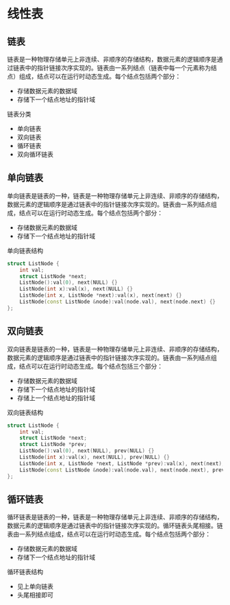 # 线性表

## 链表

链表是一种物理存储单元上非连续、非顺序的存储结构，数据元素的逻辑顺序是通过链表中的指针链接次序实现的。链表由一系列结点（链表中每一个元素称为结点）组成，结点可以在运行时动态生成。每个结点包括两个部分：

- 存储数据元素的数据域
- 存储下一个结点地址的指针域

链表分类
- 单向链表 
- 双向链表
- 循环链表
- 双向循环链表


## 单向链表

单向链表是链表的一种，链表是一种物理存储单元上非连续、非顺序的存储结构，数据元素的逻辑顺序是通过链表中的指针链接次序实现的。链表由一系列结点组成，结点可以在运行时动态生成。每个结点包括两个部分：

- 存储数据元素的数据域
- 存储下一个结点地址的指针域

单向链表结构
```cpp
struct ListNode {
    int val;
    struct ListNode *next;
    ListNode():val(0), next(NULL) {}
    ListNode(int x):val(x), next(NULL) {}
    ListNode(int x, ListNode *next):val(x), next(next) {}
    ListNode(const ListNode &node):val(node.val), next(node.next) {}
};

```

## 双向链表

双向链表是链表的一种，链表是一种物理存储单元上非连续、非顺序的存储结构，数据元素的逻辑顺序是通过链表中的指针链接次序实现的。链表由一系列结点组成，结点可以在运行时动态生成。每个结点包括三个部分：

- 存储数据元素的数据域
- 存储下一个结点地址的指针域
- 存储上一个结点地址的指针域

双向链表结构
```cpp
struct ListNode {
    int val;
    struct ListNode *next;
    struct ListNode *prev;
    ListNode():val(0), next(NULL), prev(NULL) {}
    ListNode(int x):val(x), next(NULL), prev(NULL) {}
    ListNode(int x, ListNode *next, ListNode *prev):val(x), next(next), prev(prev) {}
    ListNode(const ListNode &node):val(node.val), next(node.next), prev(node.prev) {}
};

```

## 循环链表 
循环链表是链表的一种，链表是一种物理存储单元上非连续、非顺序的存储结构，数据元素的逻辑顺序是通过链表中的指针链接次序实现的。循环链表头尾相接。链表由一系列结点组成，结点可以在运行时动态生成。每个结点包括两个部分：

- 存储数据元素的数据域
- 存储下一个结点地址的指针域

循环链表结构
- 见上单向链表
- 头尾相接即可

